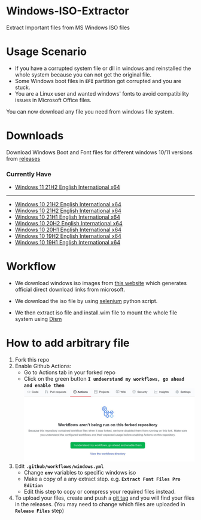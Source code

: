 # Windows-ISO-Extractor
Extract Important files from MS Windows ISO files

# Usage Scenario
- If you have a corrupted system file or dll in windows and reinstalled the whole system because you can not get the original file.
- Some Windows boot files in **`EFI`** partition got corrupted and you are stuck.
- You are a Linux user and wanted windows' fonts to avoid compatibility issues in Microsoft Office files.

You can now download any file you need from windows file system.

# Downloads
Download Windows Boot and Font files for different windows 10/11 versions from [releases](https://github.com/3omar-mostafa/Windows-ISO-Extractor/releases)

### Currently Have
- [Windows 11 21H2 English International x64](https://github.com/3omar-mostafa/Windows-ISO-Extractor/releases/tag/11_21H2_x64)

---

- [Windows 10 21H2 English International x64](https://github.com/3omar-mostafa/Windows-ISO-Extractor/releases/tag/22H2_x64)
- [Windows 10 21H2 English International x64](https://github.com/3omar-mostafa/Windows-ISO-Extractor/releases/tag/21H2_x64)
- [Windows 10 21H1 English International x64](https://github.com/3omar-mostafa/Windows-ISO-Extractor/releases/tag/21H1_x64)
- [Windows 10 20H2 English International x64](https://github.com/3omar-mostafa/Windows-ISO-Extractor/releases/tag/20H2_x64)
- [Windows 10 20H1 English International x64](https://github.com/3omar-mostafa/Windows-ISO-Extractor/releases/tag/20H1_x64)
- [Windows 10 19H2 English International x64](https://github.com/3omar-mostafa/Windows-ISO-Extractor/releases/tag/19H2_x64)
- [Windows 10 19H1 English International x64](https://github.com/3omar-mostafa/Windows-ISO-Extractor/releases/tag/19H1_x64)

# Workflow
- We download windows iso images from [this website](https://tb.rg-adguard.net/public.php) which generates official direct download links from microsoft.

- We download the iso file by using [selenium](https://www.selenium.dev/) python script.

- We then extract iso file and install.wim file to mount the whole file system using [Dism](https://docs.microsoft.com/en-us/windows-hardware/manufacture/desktop/dism-image-management-command-line-options-s14)

# How to add arbitrary file
1. Fork this repo
2. Enable Github Actions:
    - Go to Actions tab in your forked repo
    - Click on the green button **`I undeerstand my workflows, go ahead and enable them`**
    ![](screenshot.jpg)
3. Edit **`.github/workflows/windows.yml`**
    - Change **`env`** variables to specific windows iso
    - Make a copy of a any extract step. e.g. **`Extract Font Files Pro Edition`**
    - Edit this step to copy or compress your required files instead.
4. To upload your files, create and push a [git tag](https://git-scm.com/book/en/v2/Git-Basics-Tagging) and you will find your files in the releases. (You may need to change which files are uploaded in **`Release Files`** step)